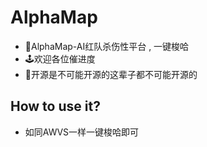 # AlphaMap
- 🧱AlphaMap-AI红队杀伤性平台 , 一键梭哈
- 🕹️欢迎各位催进度
- 👻开源是不可能开源的这辈子都不可能开源的

## How to use it?
- 如同AWVS一样一键梭哈即可
